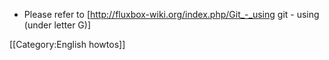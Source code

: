 

* Please refer to [http://fluxbox-wiki.org/index.php/Git_-_using git - using (under letter G)]



[[Category:English howtos]]